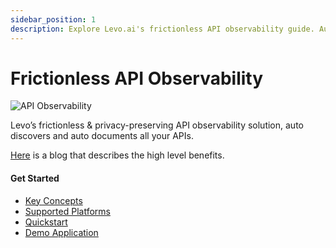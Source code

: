 ```yaml
---
sidebar_position: 1
description: Explore Levo.ai's frictionless API observability guide. Auto-discover and document all your APIs seamlessly while preserving privacy.
---
```


# Frictionless API Observability
![API Observability](../assets/api-observability.svg)

Levo’s frictionless & privacy-preserving API observability solution, auto discovers and auto documents all your APIs.

[Here](https://levo.ai/frictionless-api-observability/) is a blog that describes the high level benefits.

#### Get Started

- [Key Concepts](/guides/key-concepts)
- [Supported Platforms](/guides/general/supported-platforms.md)
- [Quickstart](/quickstart)
- [Demo Application](demo-application.md)

